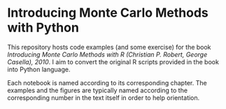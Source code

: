 # Introducing Monte Carlo Methods with Python
This repository hosts code examples (and some exercise) for the book *Introducing Monte Carlo Methods with R (Christian P. Robert, George Casella), 2010*. I aim to convert the original R scripts provided in the book into Python language. 

Each notebook is named according to its corresponding chapter. The examples and the figures are typically named according to the corresponding number in the text itself in order to help orientation.